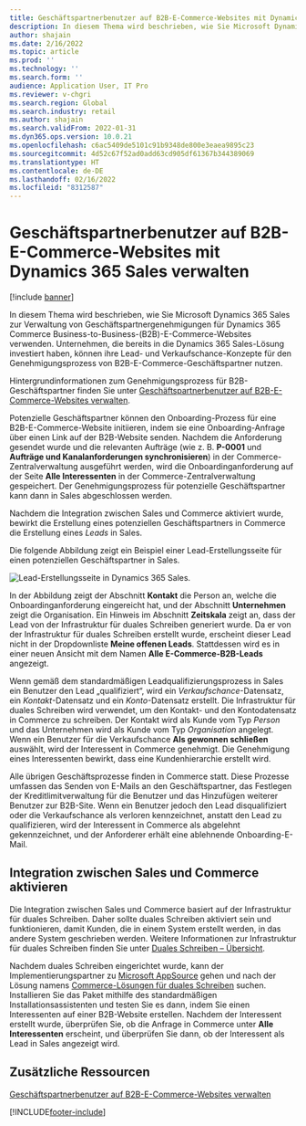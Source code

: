 ```yaml
---
title: Geschäftspartnerbenutzer auf B2B-E-Commerce-Websites mit Dynamics 365 Sales verwalten
description: In diesem Thema wird beschrieben, wie Sie Microsoft Dynamics 365 Sales zur Verwaltung von Geschäftspartnergenehmigungen für Dynamics 365 Commerce Business-to-Business-(B2B)-E-Commerce-Websites verwenden.
author: shajain
ms.date: 2/16/2022
ms.topic: article
ms.prod: ''
ms.technology: ''
ms.search.form: ''
audience: Application User, IT Pro
ms.reviewer: v-chgri
ms.search.region: Global
ms.search.industry: retail
ms.author: shajain
ms.search.validFrom: 2022-01-31
ms.dyn365.ops.version: 10.0.21
ms.openlocfilehash: c6ac5409de5101c91b9348de800e3eaea9895c23
ms.sourcegitcommit: 4d52c67f52ad0add63cd905df61367b344389069
ms.translationtype: HT
ms.contentlocale: de-DE
ms.lasthandoff: 02/16/2022
ms.locfileid: "8312587"
---
```

# <a name="manage-business-partner-users-on-b2b-e-commerce-websites-using-dynamics-365-sales"></a>Geschäftspartnerbenutzer auf B2B-E-Commerce-Websites mit Dynamics 365 Sales verwalten

[!include [banner](../../includes/banner.md)]

In diesem Thema wird beschrieben, wie Sie Microsoft Dynamics 365 Sales zur Verwaltung von Geschäftspartnergenehmigungen für Dynamics 365 Commerce Business-to-Business-(B2B)-E-Commerce-Websites verwenden. Unternehmen, die bereits in die Dynamics 365 Sales-Lösung investiert haben, können ihre Lead- und Verkaufschance-Konzepte für den Genehmigungsprozess von B2B-E-Commerce-Geschäftspartner nutzen.

Hintergrundinformationen zum Genehmigungsprozess für B2B-Geschäftspartner finden Sie unter [Geschäftspartnerbenutzer auf B2B-E-Commerce-Websites verwalten](manage-b2b-users.md).

Potenzielle Geschäftspartner können den Onboarding-Prozess für eine B2B-E-Commerce-Website initiieren, indem sie eine Onboarding-Anfrage über einen Link auf der B2B-Website senden. Nachdem die Anforderung gesendet wurde und die relevanten Aufträge (wie z. B. **P-0001** und **Aufträge und Kanalanforderungen synchronisieren**) in der Commerce-Zentralverwaltung ausgeführt werden, wird die Onboardinganforderung auf der Seite **Alle Interessenten** in der Commerce-Zentralverwaltung gespeichert. Der Genehmigungsprozess für potenzielle Geschäftspartner kann dann in Sales abgeschlossen werden.

Nachdem die Integration zwischen Sales und Commerce aktiviert wurde, bewirkt die Erstellung eines potenziellen Geschäftspartners in Commerce die Erstellung eines *Leads* in Sales.

Die folgende Abbildung zeigt ein Beispiel einer Lead-Erstellungsseite für einen potenziellen Geschäftspartner in Sales.

![Lead-Erstellungsseite in Dynamics 365 Sales.](../media/LeadInSales.png)

In der Abbildung zeigt der Abschnitt **Kontakt** die Person an, welche die Onboardinganforderung eingereicht hat, und der Abschnitt **Unternehmen** zeigt die Organisation. Ein Hinweis im Abschnitt **Zeitskala** zeigt an, dass der Lead von der Infrastruktur für duales Schreiben generiert wurde. Da er von der Infrastruktur für duales Schreiben erstellt wurde, erscheint dieser Lead nicht in der Dropdownliste **Meine offenen Leads**. Stattdessen wird es in einer neuen Ansicht mit dem Namen **Alle E-Commerce-B2B-Leads** angezeigt.

Wenn gemäß dem standardmäßigen Leadqualifizierungsprozess in Sales ein Benutzer den Lead „qualifiziert“, wird ein *Verkaufschance*-Datensatz, ein *Kontakt*-Datensatz und ein *Konto*-Datensatz erstellt. Die Infrastruktur für duales Schreiben wird verwendet, um den Kontakt- und den Kontodatensatz in Commerce zu schreiben. Der Kontakt wird als Kunde vom Typ *Person* und das Unternehmen wird als Kunde vom Typ *Organisation* angelegt. Wenn ein Benutzer für die Verkaufschance **Als gewonnen schließen** auswählt, wird der Interessent in Commerce genehmigt. Die Genehmigung eines Interessenten bewirkt, dass eine Kundenhierarchie erstellt wird.

Alle übrigen Geschäftsprozesse finden in Commerce statt. Diese Prozesse umfassen das Senden von E-Mails an den Geschäftspartner, das Festlegen der Kreditlimitverwaltung für die Benutzer und das Hinzufügen weiterer Benutzer zur B2B-Site. Wenn ein Benutzer jedoch den Lead disqualifiziert oder die Verkaufschance als verloren kennzeichnet, anstatt den Lead zu qualifizieren, wird der Interessent in Commerce als abgelehnt gekennzeichnet, und der Anforderer erhält eine ablehnende Onboarding-E-Mail.

## <a name="enable-integration-between-sales-and-commerce"></a>Integration zwischen Sales und Commerce aktivieren

Die Integration zwischen Sales und Commerce basiert auf der Infrastruktur für duales Schreiben. Daher sollte duales Schreiben aktiviert sein und funktionieren, damit Kunden, die in einem System erstellt werden, in das andere System geschrieben werden. Weitere Informationen zur Infrastruktur für duales Schreiben finden Sie unter [Duales Schreiben – Übersicht](/dynamics365/fin-ops-core/dev-itpro/data-entities/dual-write/dual-write-overview).

Nachdem duales Schreiben eingerichtet wurde, kann der Implementierungspartner zu [Microsoft AppSource](https://appsource.microsoft.com/) gehen und nach der Lösung namens [Commerce-Lösungen für duales Schreiben](https://partner.microsoft.com/dashboard/commercial-marketplace/offers/7ca1d8c9-dc79-4cb7-a82e-8dc96a25acca/overview) suchen. Installieren Sie das Paket mithilfe des standardmäßigen Installationsassistenten und testen Sie es dann, indem Sie einen Interessenten auf einer B2B-Website erstellen. Nachdem der Interessent erstellt wurde, überprüfen Sie, ob die Anfrage in Commerce unter **Alle Interessenten** erscheint, und überprüfen Sie dann, ob der Interessent als Lead in Sales angezeigt wird.

## <a name="additional-resources"></a>Zusätzliche Ressourcen

[Geschäftspartnerbenutzer auf B2B-E-Commerce-Websites verwalten](manage-b2b-users.md)

[!INCLUDE[footer-include](../../includes/footer-banner.md)]
